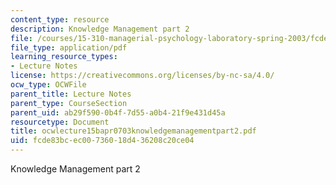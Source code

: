 ```yaml
---
content_type: resource
description: Knowledge Management part 2
file: /courses/15-310-managerial-psychology-laboratory-spring-2003/fcde83bcec00736018d436208c20ce04_ocwlecture15bapr0703knowledgemanagementpart2.pdf
file_type: application/pdf
learning_resource_types:
- Lecture Notes
license: https://creativecommons.org/licenses/by-nc-sa/4.0/
ocw_type: OCWFile
parent_title: Lecture Notes
parent_type: CourseSection
parent_uid: ab29f590-0b4f-7d55-a0b4-21f9e431d45a
resourcetype: Document
title: ocwlecture15bapr0703knowledgemanagementpart2.pdf
uid: fcde83bc-ec00-7360-18d4-36208c20ce04
---
```

Knowledge Management part 2